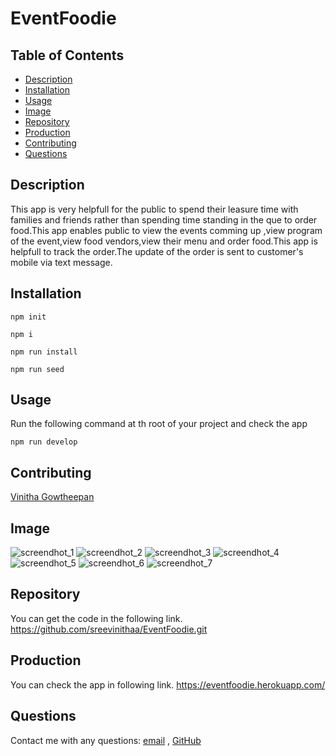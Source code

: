 # EventFoodie
## Table of Contents

- [Description](#description)
- [Installation](#installation)
- [Usage](#usage)
- [Image](#image)
- [Repository](#repository)
- [Production](#production)
- [Contributing](#contributing)
- [Questions](#questions)

## Description

 This app is very helpfull for the public to spend their leasure time with families and friends rather than spending time standing in the que to order food.This app enables public to view the events comming up ,view program of the event,view food vendors,view their menu and order food.This app is helpfull to track the order.The update of the order is sent to customer's mobile via text message.



## Installation

`npm init`

`npm i`

`npm run install`

`npm run seed`



## Usage

Run the following command at th root of your project and check the app

`npm run develop`


## Contributing

[Vinitha Gowtheepan](https://github.com/sreevinithaa)

## Image

![screendhot_1](./client/public/images/screenshot_1.png)
![screendhot_2](./client/public/images/screenshot_2.png)
![screendhot_3](./client/public/images/screenshot_3.png)
![screendhot_4](./client/public/images/screenshot_4.png)
![screendhot_5](./client/public/images/screenshot_5.png)
![screendhot_6](./client/public/images/screenshot_6.png)
![screendhot_7](./client/public/images/screenshot_7.png)



## Repository

You can get the code in the following link. https://github.com/sreevinithaa/EventFoodie.git

## Production

You can check the app in following link. https://eventfoodie.herokuapp.com/


## Questions

Contact me with any questions: [email](mailto:sreevinithaa@gmail.com) , [GitHub](https://github.com/sreevinithaa)<br />



